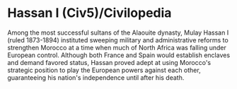# Hassan I (Civ5)/Civilopedia

Among the most successful sultans of the Alaouite dynasty, Mulay Hassan I (ruled 1873-1894) instituted sweeping military and administrative reforms to strengthen Morocco at a time when much of North Africa was falling under European control. Although both France and Spain would establish enclaves and demand favored status, Hassan proved adept at using Morocco's strategic position to play the European powers against each other, guaranteeing his nation's independence until after his death.